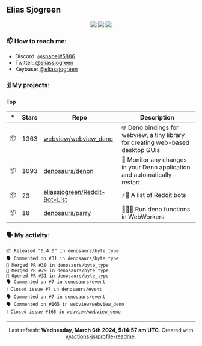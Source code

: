 ## Elias Sjögreen

<p align="center">
  <img src="https://img.shields.io/badge/🎂-dec. 2003-success" />
  <img src="https://img.shields.io/badge/🌎-Stockholm-informational" />
  <img src="https://img.shields.io/badge/👦-He/Him-informational" />
</p>

### 📫 How to reach me:

- Discord: [@snabel#5886](https://discord.com/users/267978757799673866)
- Twitter: [@eliassjogreen](https://twitter.com/eliassjogreen)
- Keybase: [@eliassjogreen](https://keybase.io/eliassjogreen)

### 🗄 My projects:

#### Top
|*|Stars|Repo|Description|
|---|---|---|---|
| 📦 | 1363 | [webview/webview_deno](https://github.com/webview/webview_deno) | 🌐 Deno bindings for webview, a tiny library for creating web-based desktop GUIs |
| 📦 | 1093 | [denosaurs/denon](https://github.com/denosaurs/denon) | 👀 Monitor any changes in your Deno application and automatically restart. |
| 📦 | 23 | [eliassjogreen/Reddit-Bot-List](https://github.com/eliassjogreen/Reddit-Bot-List) | ⚡️🤖 A list of Reddit bots |
| 📦 | 18 | [denosaurs/parry](https://github.com/denosaurs/parry) | 👷🏽‍♂️ Run deno functions in WebWorkers |

### 🗣 My activity:

```
📦 Released "0.4.0" in denosaurs/byte_type
🗣 Commented on #31 in denosaurs/byte_type
🎉 Merged PR #30 in denosaurs/byte_type
🎉 Merged PR #29 in denosaurs/byte_type
💪 Opened PR #31 in denosaurs/byte_type
🗣 Commented on #7 in denosaurs/event
❗️ Closed issue #7 in denosaurs/event
🗣 Commented on #7 in denosaurs/event
🗣 Commented on #165 in webview/webview_deno
❗️ Closed issue #165 in webview/webview_deno
```

------------
<p align="center">Last refresh: <b>Wednesday, March 6th 2024, 5:14:57 am UTC</b>. Created with <a href=https://github.com/marketplace/actions/profile-readme>@actions-js/profile-readme</a>.</p>
